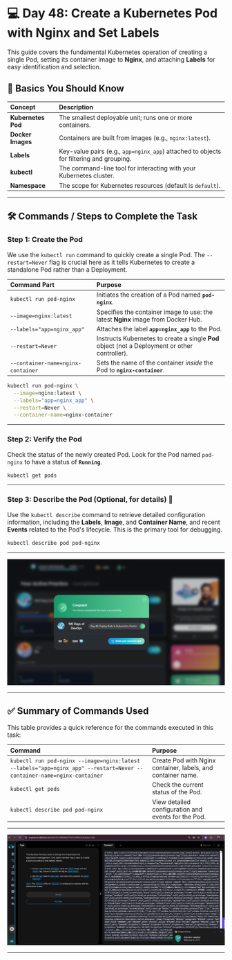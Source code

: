 # 💻 Day 48: Create a Kubernetes Pod with Nginx and Set Labels

This guide covers the fundamental Kubernetes operation of creating a single Pod, setting its container image to **Nginx**, and attaching **Labels** for easy identification and selection.

## 🚀 **Basics You Should Know**

| Concept | Description |
| :--- | :--- |
| **Kubernetes Pod** | The smallest deployable unit; runs one or more containers. |
| **Docker Images** | Containers are built from images (e.g., `nginx:latest`). |
| **Labels** | Key-value pairs (e.g., `app=nginx_app`) attached to objects for filtering and grouping. |
| **kubectl** | The command-line tool for interacting with your Kubernetes cluster. |
| **Namespace** | The scope for Kubernetes resources (default is `default`). |

***

## 🛠️ **Commands / Steps to Complete the Task**

### **Step 1: Create the Pod**

We use the `kubectl run` command to quickly create a single Pod. The `--restart=Never` flag is crucial here as it tells Kubernetes to create a standalone Pod rather than a Deployment.

| Command Part | Purpose |
| :--- | :--- |
| `kubectl run pod-nginx` | Initiates the creation of a Pod named **`pod-nginx`**. |
| `--image=nginx:latest` | Specifies the container image to use: the latest **Nginx** image from Docker Hub. |
| `--labels="app=nginx_app"` | Attaches the label **`app=nginx_app`** to the Pod. |
| `--restart=Never` | Instructs Kubernetes to create a single **Pod** object (not a Deployment or other controller). |
| `--container-name=nginx-container` | Sets the name of the container *inside* the Pod to **`nginx-container`**. |

```bash
kubectl run pod-nginx \
  --image=nginx:latest \
  --labels="app=nginx_app" \
  --restart=Never \
  --container-name=nginx-container
```

  ---

### **Step 2: Verify the Pod**

Check the status of the newly created Pod. Look for the Pod named `pod-nginx` to have a status of **`Running`**.

```bash
kubectl get pods
```

---

### **Step 3: Describe the Pod (Optional, for details)** 📝

Use the `kubectl describe` command to retrieve detailed configuration information, including the **Labels**, **Image**, and **Container Name**, and recent **Events** related to the Pod's lifecycle. This is the primary tool for debugging.

```bash
kubectl describe pod pod-nginx
```

***
![Screenshot 2025-09-23 233252](assets/Screenshot%202025-09-23%20233252.png)

---

## ✅ **Summary of Commands Used**

This table provides a quick reference for the commands executed in this task:

| Command | Purpose | 
| :--- | :--- |
| `kubectl run pod-nginx --image=nginx:latest --labels="app=nginx_app" --restart=Never --container-name=nginx-container` | Create Pod with Nginx container, labels, and container name. |
| `kubectl get pods` | Check the current status of the Pod. |
| `kubectl describe pod pod-nginx` | View detailed configuration and events for the Pod. |

---
![Screenshot 2025-09-23 232950](assets/Screenshot%202025-09-23%20232950.png)

---